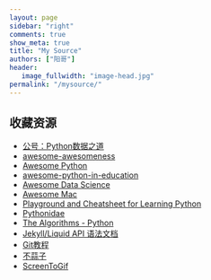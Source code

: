 ```yaml
---
layout: page
sidebar: "right"
comments: true
show_meta: true
title: "My Source"
authors: ["阳哥"]
header:
   image_fullwidth: "image-head.jpg"
permalink: "/mysource/"
---
```


## 收藏资源

* <a href="http://weixin.sogou.com/weixin?type=1&s_from=input&query=%22python%E6%95%B0%E6%8D%AE%E4%B9%8B%E9%81%93%22&ie=utf8&_sug_=n&_sug_type_=&w=01019900&sut=7317&sst0=1508512668787&lkt=2%2C1508512663537%2C1508512667055" target="blank">公号：Python数据之道</a>
* <a href="https://github.com/bayandin/awesome-awesomeness" target="blank">awesome-awesomeness</a>
* <a href="https://github.com/vinta/awesome-python" target="blank">Awesome Python</a>
* <a href="https://github.com/quobit/awesome-python-in-education" target="blank">awesome-python-in-education</a>
* <a href="https://github.com/bulutyazilim/awesome-datascience" target="blank">Awesome Data Science</a>
* <a href="https://github.com/jaywcjlove/awesome-mac
" target="blank">Awesome Mac</a>
* <a href="https://github.com/trekhleb/learn-python
" target="blank">Playground and Cheatsheet for Learning Python</a>
* <a href="https://github.com/svaksha/pythonidae
" target="blank">Pythonidae</a>
* <a href="https://github.com/TheAlgorithms/Python
" target="blank">The Algorithms - Python</a>
* <a href="http://alfred-sun.github.io/blog/2015/01/10/jekyll-liquid-syntax-documentation/" target="blank">Jekyll/Liquid API 语法文档</a>
* <a href="https://www.liaoxuefeng.com/wiki/0013739516305929606dd18361248578c67b8067c8c017b000" target="blank">Git教程</a>
* <a href="http://ibruce.info/2015/04/04/busuanzi/" target="blank">不蒜子</a>
* <a href="https://github.com/NickeManarin/ScreenToGif/releases" target="blank">ScreenToGif</a>



<!-- ## 赞助支持


| <center>遇见，是缘</center> | <center>欢迎关注</center> |
| ---------------------------------------- | ---------------------------------------- |
| <img src="/images/wechat-pay.png" width="300"/> | <img src="/images/foot.jpg" width="300"/> | -->
